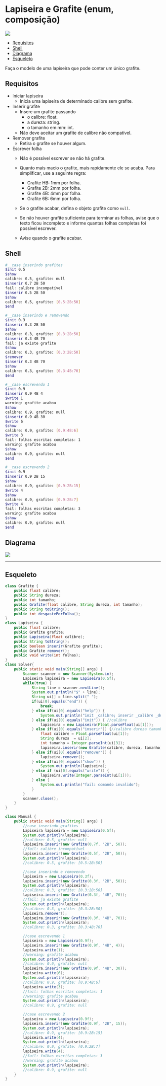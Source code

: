 # Lapiseira e Grafite (enum, composição)
![](figura.jpg)

<!--TOC_BEGIN-->
- [Requisitos](#requisitos)
- [Shell](#shell)
- [Diagrama](#diagrama)
- [Esqueleto](#esqueleto)
<!--TOC_END-->

Faça o modelo de uma lapiseira que pode conter um único grafite.

## Requisitos
- Iniciar lapiseira
    - Inicia uma lapiseira de determinado calibre sem grafite.
- Inserir grafite
    - Insere um grafite passando
        - o calibre: float.
        - a dureza: string.
        - o tamanho em mm: int.
    - Não deve aceitar um grafite de calibre não compatível.
- Remover grafite
    - Retira o grafite se houver algum.
- Escrever folha
    - Não é possível escrever se não há grafite.
    - Quanto mais macio o grafite, mais rapidamente ele se acaba. Para simplificar, use a seguinte regra:
        - Grafite HB: 1mm por folha.
        - Grafite 2B: 2mm por folha.
        - Grafite 4B: 4mm por folha.
        - Grafite 6B: 6mm por folha.
        
    - Se o grafite acabar, defina o objeto grafite como `null`.
    - Se não houver grafite suficiente para terminar as folhas, avise que o texto ficou incompleto e informe quantas folhas completas foi possível escrever.
    - Avise quando o grafite acabar.


## Shell

```bash
#__case inserindo grafites
$init 0.5
$show
calibre: 0.5, grafite: null
$inserir 0.7 2B 50
fail: calibre incompatível
$inserir 0.5 2B 50
$show
calibre: 0.5, grafite: [0.5:2B:50]
$end
```

```bash
#__case inserindo e removendo
$init 0.3
$inserir 0.3 2B 50
$show
calibre: 0.3, grafite: [0.3:2B:50]
$inserir 0.3 4B 70
fail: ja existe grafite
$show
calibre: 0.3, grafite: [0.3:2B:50]
$remover
$inserir 0.3 4B 70
$show
calibre: 0.3, grafite: [0.3:4B:70]
$end
```

```bash
#__case escrevendo 1
$init 0.9
$inserir 0.9 4B 4
$write 1
warning: grafite acabou
$show
calibre: 0.9, grafite: null
$inserir 0.9 4B 30
$write 6
$show
calibre: 0.9, grafite: [0.9:4B:6]
$write 3
fail: folhas escritas completas: 1
warning: grafite acabou
$show
calibre: 0.9, grafite: null
$end
```

```bash
#__case escrevendo 2
$init 0.9
$inserir 0.9 2B 15
$show
calibre: 0.9, grafite: [0.9:2B:15]
$write 4
$show
calibre: 0.9, grafite: [0.9:2B:7]
$write 4
fail: folhas escritas completas: 3
warning: grafite acabou
$show
calibre: 0.9, grafite: null
$end
```


## Diagrama

![](diagrama.png)

***
## Esqueleto

<!--FILTER Solver.java java-->
```java
class Grafite {
    public float calibre;
    public String dureza;
    public int tamanho;
    public Grafite(float calibre, String dureza, int tamanho);
    public String toString();
    public int desgastePorFolha();
}
class Lapiseira {
    public float calibre;
    public Grafite grafite;
    public Lapiseira(float calibre);
    public String toString();
    public boolean inserir(Grafite grafite);
    public Grafite remover();
    public void write(int folhas);
}
class Solver{
    public static void main(String[] args) {
        Scanner scanner = new Scanner(System.in);
        Lapiseira lapiseira = new Lapiseira(0.5f);
        while(true) {
            String line = scanner.nextLine();
            System.out.println("$" + line);
            String ui[] = line.split(" ");
            if(ui[0].equals("end")) {
                break;
            } else if(ui[0].equals("help")) {
                System.out.println("init _calibre; inserir _calibre _dureza _tamanho; remover; write _folhas");
            } else if(ui[0].equals("init")) { //calibre
                lapiseira = new Lapiseira(Float.parseFloat(ui[1]));
            } else if(ui[0].equals("inserir")) {//calibre dureza tamanho
                float calibre = Float.parseFloat(ui[1]);
                String dureza  = ui[2];
                int tamanho = Integer.parseInt(ui[3]);
                lapiseira.inserir(new Grafite(calibre, dureza, tamanho));
            } else if(ui[0].equals("remover")) {
                lapiseira.remover();
            } else if(ui[0].equals("show")) {
                System.out.println(lapiseira);
            } else if (ui[0].equals("write")) {
                lapiseira.write(Integer.parseInt(ui[1]));
            } else {
                System.out.println("fail: comando invalido");
            }
        }
        scanner.close();
    }
}

class Manual {
    public static void main(String[] args) {
        //case inserindo grafites
        Lapiseira lapiseira = new Lapiseira(0.5f);
        System.out.println(lapiseira);
        //calibre: 0.5, grafite: null
        lapiseira.inserir(new Grafite(0.7f, "2B", 50));
        //fail: calibre incompatível
        lapiseira.inserir(new Grafite(0.5f, "2B", 50));
        System.out.println(lapiseira);
        //calibre: 0.5, grafite: [0.5:2B:50]

        //case inserindo e removendo
        lapiseira = new Lapiseira(0.3f);
        lapiseira.inserir(new Grafite(0.3f, "2B", 50));
        System.out.println(lapiseira);
        //calibre: 0.3, grafite: [0.3:2B:50]
        lapiseira.inserir(new Grafite(0.3f, "4B", 70));
        //fail: ja existe grafite
        System.out.println(lapiseira);
        //calibre: 0.3, grafite: [0.3:2B:50]
        lapiseira.remover();
        lapiseira.inserir(new Grafite(0.3f, "4B", 70));
        System.out.println(lapiseira);
        //calibre: 0.3, grafite: [0.3:4B:70]

        //case escrevendo 1
        lapiseira = new Lapiseira(0.9f);
        lapiseira.inserir(new Grafite(0.9f, "4B", 4));
        lapiseira.write(1);
        //warning: grafite acabou
        System.out.println(lapiseira);
        //calibre: 0.9, grafite: null
        lapiseira.inserir(new Grafite(0.9f, "4B", 30));
        lapiseira.write(6);
        System.out.println(lapiseira);
        //calibre: 0.9, grafite: [0.9:4B:6]
        lapiseira.write(3);
        //fail: folhas escritas completas: 1
        //warning: grafite acabou
        System.out.println(lapiseira);
        //calibre: 0.9, grafite: null

        //case escrevendo 2
        lapiseira = new Lapiseira(0.9f);
        lapiseira.inserir(new Grafite(0.9f, "2B", 15));
        System.out.println(lapiseira);
        //calibre: 0.9, grafite: [0.9:2B:15]
        lapiseira.write(4);
        System.out.println(lapiseira);
        //calibre: 0.9, grafite: [0.9:2B:7]
        lapiseira.write(4);
        //fail: folhas escritas completas: 3
        //warning: grafite acabou
        System.out.println(lapiseira);
        //calibre: 0.9, grafite: null
    }
}
```
<!--FILTER_END-->
